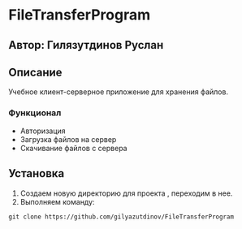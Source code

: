 # FileTransferProgram
## Автор: Гилязутдинов Руслан

## Описание
Учебное клиент-серверное приложение для хранения файлов. 
### Функционал
* Авторизация
* Загрузка файлов на сервер
* Скачивание файлов с сервера
## Установка
1. Создаем новую директорию для проекта , переходим в нее.
2. Выполняем команду:
```
git clone https://github.com/gilyazutdinov/FileTransferProgram
 ```
